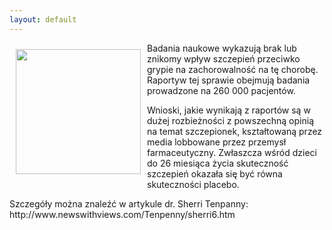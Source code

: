 ```yaml
---
layout: default
---
```

<p><img src="{{site.baseurl}}\articles\pictures\465.iniekcja.jpg" align="left" style="margin: 10px 10px" width="200"><!--14-->
Badania naukowe wykazują brak lub znikomy wpływ szczepień przeciwko grypie na zachorowalność na tę chorobę. Raportyw tej sprawie obejmują badania prowadzone na 260 000 pacjentów.</p><p>Wnioski, jakie wynikają z raportów są w dużej rozbieżności z powszechną opinią na temat szczepionek, kształtowaną przez media lobbowane przez przemysł farmaceutyczny. Zwłaszcza wśród dzieci do 26 miesiąca życia skuteczność szczepień okazała się być równa skuteczności placebo.</p><p>Szczegóły można znaleźć w artykule dr. Sherri Tenpanny: http://www.newswithviews.com/Tenpenny/sherri6.htm</p>